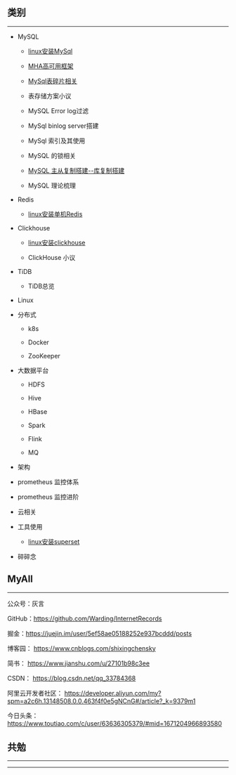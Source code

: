 
## 类别
***
- MySQL

  - [linux安装MySql](https://github.com/Warding/InternetRecords/blob/master/MySql/MySql_install.md)

  - [MHA高可用框架](https://github.com/Warding/InternetRecords/blob/master/MySql/MHA.md)
  
  - [MySql表碎片相关](https://github.com/Warding/InternetRecords/blob/master/MySql/Mysql_table_%E8%A1%A8%E7%A2%8E%E7%89%87%E7%9B%B8%E5%85%B3.md)
  
  - 表存储方案小议
  
  - MySQL Error log过滤
  
  - MySql binlog server搭建
  
  - MySql 索引及其使用
  
  - MySQL 的锁相关
  
  - [MySQL 主从复制搭建--库复制搭建](https://github.com/Warding/InternetRecords/blob/master/MySql/%E4%B8%BB%E4%BB%8E%E5%A4%8D%E5%88%B6%E6%90%AD%E5%BB%BA.md)
  
  - MySQL 理论梳理
  
- Redis
 
  - [linux安装单机Redis](https://github.com/Warding/InternetRecords/blob/master/Redis/redis_install.md)

- Clickhouse

  - [linux安装clickhouse](https://github.com/Warding/InternetRecords/blob/master/Redis/redis_install.md)
  
  - ClickHouse 小议
  
- TiDB

  - TiDB总览

- Linux

- 分布式
 
  - k8s
 
  - Docker
 
  - ZooKeeper

- 大数据平台

  - HDFS
 
  - Hive
 
  - HBase
 
  - Spark
 
  - Flink
 
  - MQ
  
 - 架构
 
  - prometheus 监控体系
   
   - prometheus 监控进阶

- 云相关

- 工具使用
  
  - [linux安装superset](https://github.com/Warding/InternetRecords/blob/master/%E5%B7%A5%E5%85%B7%E4%BD%BF%E7%94%A8/Superset.md)

- 碎碎念



## MyAll
***
公众号：灰言 

GitHub：https://github.com/Warding/InternetRecords

掘金：https://juejin.im/user/5ef58ae05188252e937bcddd/posts

博客园： https://www.cnblogs.com/shixingchensky

简书： https://www.jianshu.com/u/27101b98c3ee 

CSDN： https://blog.csdn.net/qq_33784368

阿里云开发者社区： https://developer.aliyun.com/my?spm=a2c6h.13148508.0.0.463f4f0e5gNCnG#/article?_k=9379m1

今日头条： https://www.toutiao.com/c/user/63636305379/#mid=1671204966893580



## 共勉
***

****
